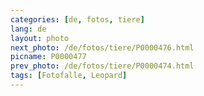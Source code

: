 ```yaml
---
categories: [de, fotos, tiere]
lang: de
layout: photo
next_photo: /de/fotos/tiere/P0000476.html
picname: P0000477
prev_photo: /de/fotos/tiere/P0000474.html
tags: [Fotofalle, Leopard]
---
```

